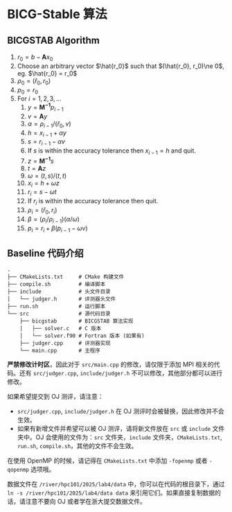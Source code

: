 # BICG-Stable 算法

## BICGSTAB Algorithm

1. $r_0 = b - \mathbf{A}x_0$
2. Choose an arbitrary vector $\hat{r_0}$ such that $(\hat{r_0}, r_0)\ne 0$, eg. $\hat{r_0} = r_0$
3. $\rho_0 = (\hat{r}_0, r_0)$
4. $p_0 = r_0$
5. For $i = 1, 2, 3, \ldots$
    1. $y = \mathbf{M^{-1}} p_{i-1}$
    2. $v = \mathbf{A}{y}$
    3. $\alpha = \rho_{i-1} / (\hat{r}_0, v)$
    4. $h = x_{i-1} + \alpha y$
    5. $s = r_{i-1} - \alpha v$
    6. If $s$ is within the accuracy tolerance then $x_{i-1} = h$ and quit.
    7. $z = \mathbf{M^{-1}} s$
    8. $t = \mathbf{A}z$
    9. $\omega = (t, s) / (t, t)$
    10. $x_i = h + \omega z$
    11. $r_i = s - \omega t$
    12. If $r_i$ is within the accuracy tolerance then quit.
    13. $\rho_i = (\hat{r}_0, r_i)$
    14. $\beta = (\rho_i / \rho_{i-1}) (\alpha / \omega)$
    15. $p_i = r_i + \beta (p_{i-1} - \omega v)$

## Baseline 代码介绍

```text
.
├── CMakeLists.txt     # CMake 构建文件
├── compile.sh         # 编译脚本
├── include            # 头文件目录
│   └── judger.h       # 评测器头文件
├── run.sh             # 运行脚本
└── src                # 源代码目录
    ├── bicgstab       # BICGSTAB 算法实现
    │   ├── solver.c   # C 版本
    │   └── solver.f90 # Fortran 版本 (如果有)
    ├── judger.cpp     # 评测器实现
    └── main.cpp       # 主程序
```

**严禁修改计时区**，因此对于 `src/main.cpp` 的修改，请仅限于添加 MPI 相关的代码。还有 `src/judger.cpp`, `include/judger.h` 不可以修改，其他部分都可以进行修改。

如果希望提交到 OJ 测评，请注意：

- `src/judger.cpp`, `include/judger.h` 在 OJ 测评时会被替换，因此修改并不会生效。
- 如果有新增文件并希望可以被 OJ 测评，请将新文件放在 `src` 或 `include` 文件夹中。OJ 会使用的文件为：`src` 文件夹，`include` 文件夹，`CMakeLists.txt`, `run.sh`, `compile.sh`，其他的文件不会生效。

在使用 OpenMP 的时候，请记得在 `CMakeLists.txt` 中添加 `-fopenmp` 或者 `-qopenmp` 选项哦。

数据文件在 `/river/hpc101/2025/lab4/data` 中，你可以在代码的根目录下，通过 `ln -s /river/hpc101/2025/lab4/data data` 来引用它们。如果直接复制数据的话，请注意不要向 OJ 或者学在浙大提交数据文件。
